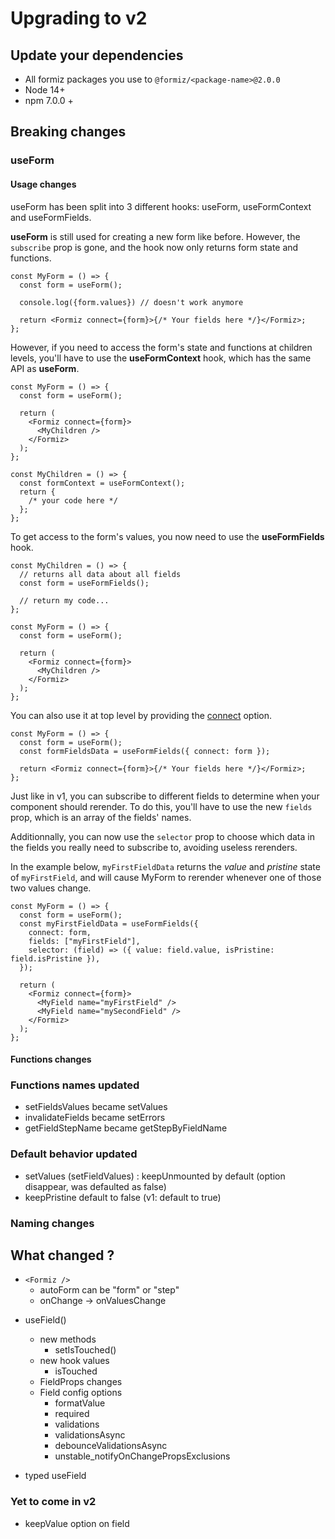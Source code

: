 # Upgrading to v2

## Update your dependencies

- All formiz packages you use to `@formiz/<package-name>@2.0.0`
- Node 14+
- npm 7.0.0 +

## Breaking changes

### useForm

#### Usage changes

useForm has been split into 3 different hooks: useForm, useFormContext and useFormFields.

**useForm** is still used for creating a new form like before. However, the `subscribe` prop is gone, and the hook now only returns form state and functions.

```tsx
const MyForm = () => {
  const form = useForm();

  console.log({form.values}) // doesn't work anymore

  return <Formiz connect={form}>{/* Your fields here */}</Formiz>;
};
```

However, if you need to access the form's state and functions at children levels, you'll have to use the **useFormContext** hook, which has the same API as **useForm**.

```tsx
const MyForm = () => {
  const form = useForm();

  return (
    <Formiz connect={form}>
      <MyChildren />
    </Formiz>
  );
};

const MyChildren = () => {
  const formContext = useFormContext();
  return {
    /* your code here */
  };
};
```

To get access to the form's values, you now need to use the **useFormFields** hook.

```tsx
const MyChildren = () => {
  // returns all data about all fields
  const form = useFormFields();

  // return my code...
};

const MyForm = () => {
  const form = useForm();

  return (
    <Formiz connect={form}>
      <MyChildren />
    </Formiz>
  );
};
```

You can also use it at top level by providing the [connect](/core/useFormFields#usage-at-top-level) option.

```tsx
const MyForm = () => {
  const form = useForm();
  const formFieldsData = useFormFields({ connect: form });

  return <Formiz connect={form}>{/* Your fields here */}</Formiz>;
};
```

Just like in v1, you can subscribe to different fields to determine when your component should rerender. To do this, you'll have to use the new `fields` prop, which is an array of the fields' names.

Additionnally, you can now use the `selector` prop to choose which data in the fields you really need to subscribe to, avoiding useless rerenders.

In the example below, `myFirstFieldData` returns the _value_ and _pristine_ state of `myFirstField`, and will cause MyForm to rerender whenever one of those two values change.

```tsx
const MyForm = () => {
  const form = useForm();
  const myFirstFieldData = useFormFields({
    connect: form,
    fields: ["myFirstField"],
    selector: (field) => ({ value: field.value, isPristine: field.isPristine }),
  });

  return (
    <Formiz connect={form}>
      <MyField name="myFirstField" />
      <MyField name="mySecondField" />
    </Formiz>
  );
};
```

#### Functions changes

### Functions names updated

- setFieldsValues became setValues
- invalidateFields became setErrors
- getFieldStepName became getStepByFieldName

### Default behavior updated

- setValues (setFieldValues) : keepUnmounted by default (option disappear, was defaulted as false)
- keepPristine default to false (v1: default to true)

### Naming changes

## What changed ?

- `<Formiz />`
  - autoForm can be "form" or "step"
  - onChange -> onValuesChange

* useField()

  - new methods
    - setIsTouched()
  - new hook values
    - isTouched
  - FieldProps changes
  - Field config options
    - formatValue
    - required
    - validations
    - validationsAsync
    - debounceValidationsAsync
    - unstable_notifyOnChangePropsExclusions

* typed useField

### Yet to come in v2

- keepValue option on field
